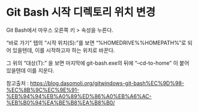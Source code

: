 # Git Bash 시작 디렉토리 위치 변경

Git Bash에서 마우스 오른쪽 키 > 속성을 누른다.

“바로 가기” 탭의 “시작 위치(S):”를 보면 “%HOMEDRIVE%%HOMEPATH%”로 되어 있을텐데, 이를 시작하고자 하는 위치로 바꾼다.

그 위의 “대상(T):” 을 보면 마지막에 git-bash.exe의 뒤에 “–cd-to-home” 이 붙어 있을텐데 이를 지운다.



참고출처 : https://blog.dasomoli.org/gitwindows-git-bash%EC%9D%98-%EC%8B%9C%EC%9E%91-%EB%94%94%EB%A0%89%ED%86%A0%EB%A6%AC-%EB%B0%94%EA%BE%B8%EA%B8%B0/